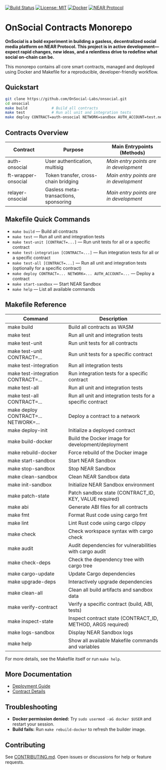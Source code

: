 [![Build Status](https://github.com/OnSocial-Labs/onsocial/actions/workflows/ci.yml/badge.svg)](https://github.com/OnSocial-Labs/onsocial/actions)
[![License: MIT](https://img.shields.io/badge/License-MIT-yellow.svg)](LICENSE.md)
[![Docker](https://img.shields.io/badge/docker-ready-blue)](docker/Dockerfile.builder)
[![NEAR Protocol](https://img.shields.io/badge/NEAR%20Protocol-Mainnet-blueviolet)](https://near.org)

# OnSocial Contracts Monorepo

**OnSocial is a bold experiment in building a gasless, decentralized social media platform on NEAR Protocol. This project is in active development—expect rapid changes, new ideas, and a relentless drive to redefine what social on-chain can be.**

This monorepo contains all core smart contracts, managed and deployed using Docker and Makefile for a reproducible, developer-friendly workflow.

## Quickstart

```bash
git clone https://github.com/OnSocial-Labs/onsocial.git
cd onsocial
make build           # Build all contracts
make test            # Run all unit and integration tests
make deploy CONTRACT=auth-onsocial NETWORK=sandbox AUTH_ACCOUNT=test.near
```

## Contracts Overview

| Contract              | Purpose                                 | Main Entrypoints (Methods)                        |
|-----------------------|-----------------------------------------|---------------------------------------------------|
| auth-onsocial         | User authentication, multisig            | *Main entry points are in development*            |
| ft-wrapper-onsocial   | Token transfer, cross-chain bridging     | *Main entry points are in development*            |
| relayer-onsocial      | Gasless meta-transactions, sponsoring    | *Main entry points are in development*            |

## Makefile Quick Commands

- `make build` — Build all contracts
- `make test` — Run all unit and integration tests
- `make test-unit [CONTRACT=...]` — Run unit tests for all or a specific contract
- `make test-integration [CONTRACT=...]` — Run integration tests for all or a specific contract
- `make test-all [CONTRACT=...]` — Run all unit and integration tests (optionally for a specific contract)
- `make deploy CONTRACT=... NETWORK=... AUTH_ACCOUNT=...` — Deploy a contract
- `make start-sandbox` — Start NEAR Sandbox
- `make help` — List all available commands

## Makefile Reference

| Command                                 | Description                                                      |
|-----------------------------------------|------------------------------------------------------------------|
| make build                              | Build all contracts as WASM                                      |
| make test                               | Run all unit and integration tests                               |
| make test-unit                          | Run unit tests for all contracts                                 |
| make test-unit CONTRACT=...             | Run unit tests for a specific contract                           |
| make test-integration                   | Run all integration tests                                        |
| make test-integration CONTRACT=...      | Run integration tests for a specific contract                    |
| make test-all                           | Run all unit and integration tests                               |
| make test-all CONTRACT=...              | Run all unit and integration tests for a specific contract       |
| make deploy CONTRACT=... NETWORK=...    | Deploy a contract to a network                                   |
| make deploy-init                        | Initialize a deployed contract                                   |
| make build-docker                       | Build the Docker image for development/deployment                |
| make rebuild-docker                     | Force rebuild of the Docker image                                |
| make start-sandbox                      | Start NEAR Sandbox                                               |
| make stop-sandbox                       | Stop NEAR Sandbox                                                |
| make clean-sandbox                      | Clean NEAR Sandbox data                                          |
| make init-sandbox                       | Initialize NEAR Sandbox environment                              |
| make patch-state                        | Patch sandbox state (CONTRACT_ID, KEY, VALUE required)           |
| make abi                                | Generate ABI files for all contracts                             |
| make fmt                                | Format Rust code using cargo fmt                                 |
| make lint                               | Lint Rust code using cargo clippy                                |
| make check                              | Check workspace syntax with cargo check                          |
| make audit                              | Audit dependencies for vulnerabilities with cargo audit           |
| make check-deps                         | Check the dependency tree with cargo tree                        |
| make cargo-update                       | Update Cargo dependencies                                        |
| make upgrade-deps                       | Interactively upgrade dependencies                               |
| make clean-all                          | Clean all build artifacts and sandbox data                       |
| make verify-contract                    | Verify a specific contract (build, ABI, tests)                   |
| make inspect-state                      | Inspect contract state (CONTRACT_ID, METHOD, ARGS required)      |
| make logs-sandbox                       | Display NEAR Sandbox logs                                        |
| make help                               | Show all available Makefile commands and variables               |

For more details, see the Makefile itself or run `make help`.

## More Documentation

- [Deployment Guide](Resources/deployment-guide.md)
- [Contract Details](Resources/README.md)

## Troubleshooting

- **Docker permission denied:** Try `sudo usermod -aG docker $USER` and restart your session.
- **Build fails:** Run `make rebuild-docker` to refresh the builder image.

## Contributing

See [CONTRIBUTING.md](CONTRIBUTING.md). Open issues or discussions for help or feature requests.
